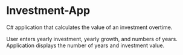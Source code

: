 # Investment-App
C# application that calculates the value of an investment overtime. 

User enters yearly investment, yearly growth, and numbers of years. 
Application displays the number of years and investment value. 
